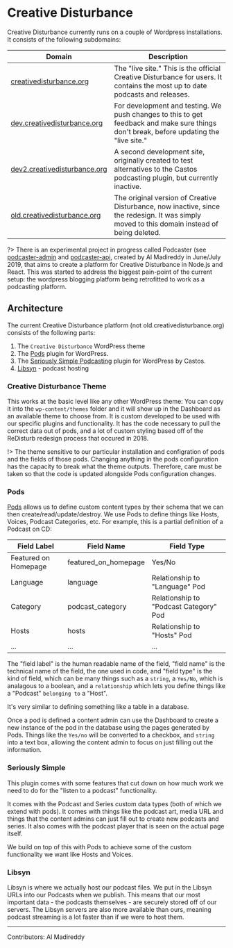 # Creative Disturbance

Creative Disturbance currently runs on a couple of Wordpress installations. It consists of the following subdomains: 

| Domain | Description |
| - | - |
| [creativedisturbance.org](https://creativedisturbance.org) | The "live site." This is the official Creative Disturbance for users. It contains the most up to date podcasts and releases. |
| [dev.creativedisturbance.org](https://dev.creativedisturbance.org) | For development and testing. We push changes to this to get feedback and make sure things don't break, before updating the "live site." |
| [dev2.creativedisturbance.org](https://dev2.creativedisturbance.org) | A second development site, originally created to test alternatives to the Castos podcasting plugin, but currently inactive. |
| [old.creativedisturbance.org](https://old.creativedisturbance.org) | The original version of Creative Disturbance, now inactive, since the redesign. It was simply moved to this domain instead of being deleted. |

?> There is an experimental project in progress called Podcaster (see [podcaster-admin](https://github.com/almadireddy/podcaster-admin) and [podcaster-api](https://github.com/almadireddy/podcaster-api), created by Al Madireddy in June/July 2019, that aims to create a platform for Creative Disturbance in Node.js and React. This was started to address the biggest pain-point of the current setup: the wordpress blogging platform being retrofitted to work as a podcasting platform. 

## Architecture

The current Creative Disturbance platform (not old.creativedisturbance.org) consists of the following parts:

  1. The `Creative Disturbance` WordPress theme
  2. The [Pods](https://wordpress.org/plugins/pods/) plugin for WordPress.
  3. The [Seriously Simple Podcasting](https://castos.com/seriously-simple-podcasting/) plugin for WordPress by Castos.
  4. [Libsyn](https://libsyn.com/) - podcast hosting


### Creative Disturbance Theme

This works at the basic level like any other WordPress theme: You can copy it into the `wp-content/themes` folder and it will show up in the Dashboard as an available theme to choose from. It is custom developed to be used with our specific plugins and functionality. It has the code necessary to pull the correct data out of pods, and a lot of custom styling based off of the ReDisturb redesign process that occured in 2018. 

!> The theme sensitive to our particular installation and configration of pods and the fields of those pods. Changing anything in the pods configuration has the capacity to break what the theme outputs. Therefore, care must be taken so that the code is updated alongside Pods configuration changes.

### Pods

[Pods](https://wordpress.org/plugins/pods/) allows us to define custom content types by their schema that we can then create/read/update/destroy. We use Pods to define things like Hosts, Voices, Podcast Categories, etc. For example, this is a partial definition of a Podcast on CD: 


| Field Label | Field Name | Field Type | 
| - | - | - |
| Featured on Homepage | featured_on_homepage | Yes/No |  
| Language | language | Relationship to "Language" Pod |  
| Category | podcast_category | Relationship to "Podcast Category" Pod |  
| Hosts | hosts | Relationship to "Hosts" Pod |  
| ... | ... | ... |

The "field label" is the human readable name of the field, "field name" is the technical name of the field, the one used in code, and "field type" is the kind of field, which can be many things such as a `string`, a `Yes/No`, which is analagous to a boolean, and a `relationship` which lets you define things like a "Podcast" `belonging to` a "Host". 

It's very similar to defining something like a table in a database. 

Once a pod is defined a content admin can use the Dashboard to create a new instance of the pod in the database using the pages generated by Pods. Things like the `Yes/no` will be converted to a checkbox, and `string` into a text box, allowing the content admin to focus on just filling out the information. 


### Seriously Simple

This plugin comes with some features that cut down on how much work we need to do for the "listen to a podcast" functionality. 

It comes with the Podcast and Series custom data types (both of which we extend with pods). It comes with things like the podcast art, media URL and things that the content admins can just fill out to create new podcasts and series. It also comes with the podcast player that is seen on the actual page itself. 

We build on top of this with Pods to achieve some of the custom functionality we want like Hosts and Voices. 

### Libsyn

Libsyn is where we actually host our podcast files. We put in the Libsyn URLs into our Podcasts when we publish. This means that our most important data - the podcasts themselves - are securely stored off of our servers. The Libsyn servers are also more available than ours, meaning podcast streaming is a lot faster than if we were to host them. 

---

Contributors: Al Madireddy